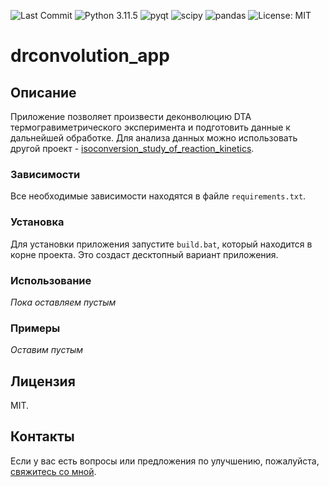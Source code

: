 ![Last Commit](https://img.shields.io/github/last-commit/kdavjd/deconvolution_app)
![Python 3.11.5](https://img.shields.io/badge/python-3.11.5-blue.svg)
![pyqt](https://img.shields.io/badge/-pyqt-green)
![scipy](https://img.shields.io/badge/-scipy-red)
![pandas](https://img.shields.io/badge/-pandas-blueviolet)
![License: MIT](https://img.shields.io/badge/License-MIT-green.svg)

# drconvolution_app

## Описание

Приложение позволяет произвести деконволюцию DTA термогравиметрического эксперимента и подготовить данные к дальнейшей обработке. Для анализа данных можно использовать другой проект - [isoconversion_study_of_reaction_kinetics](https://github.com/kdavjd/isoconversion_study_of_reaction_kinetics).

### Зависимости

Все необходимые зависимости находятся в файле `requirements.txt`.

### Установка

Для установки приложения запустите `build.bat`, который находится в корне проекта. Это создаст десктопный вариант приложения.

### Использование

*Пока оставляем пустым*

### Примеры

*Оставим пустым*

## Лицензия

MIT.

## Контакты

Если у вас есть вопросы или предложения по улучшению, пожалуйста, [свяжитесь со мной](https://t.me/nuclearexistence).


